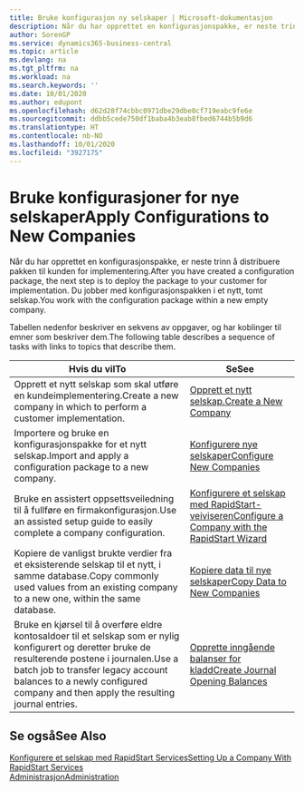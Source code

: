 ```yaml
---
title: Bruke konfigurasjon ny selskaper | Microsoft-dokumentasjon
description: Når du har opprettet en konfigurasjonspakke, er neste trinn å distribuere pakken til kunden for implementering. Du bruker konfigurasjonen for et nytt, tomt selskap.
author: SorenGP
ms.service: dynamics365-business-central
ms.topic: article
ms.devlang: na
ms.tgt_pltfrm: na
ms.workload: na
ms.search.keywords: ''
ms.date: 10/01/2020
ms.author: edupont
ms.openlocfilehash: d62d28f74cbbc0971dbe29dbe0cf719eabc9fe6e
ms.sourcegitcommit: ddbb5cede750df1baba4b3eab8fbed6744b5b9d6
ms.translationtype: HT
ms.contentlocale: nb-NO
ms.lasthandoff: 10/01/2020
ms.locfileid: "3927175"
---
```

# <a name="apply-configurations-to-new-companies"></a><span data-ttu-id="3219e-104">Bruke konfigurasjoner for nye selskaper</span><span class="sxs-lookup"><span data-stu-id="3219e-104">Apply Configurations to New Companies</span></span>
<span data-ttu-id="3219e-105">Når du har opprettet en konfigurasjonspakke, er neste trinn å distribuere pakken til kunden for implementering.</span><span class="sxs-lookup"><span data-stu-id="3219e-105">After you have created a configuration package, the next step is to deploy the package to your customer for implementation.</span></span> <span data-ttu-id="3219e-106">Du jobber med konfigurasjonspakken i et nytt, tomt selskap.</span><span class="sxs-lookup"><span data-stu-id="3219e-106">You work with the configuration package within a new empty company.</span></span>  

 <span data-ttu-id="3219e-107">Tabellen nedenfor beskriver en sekvens av oppgaver, og har koblinger til emner som beskriver dem.</span><span class="sxs-lookup"><span data-stu-id="3219e-107">The following table describes a sequence of tasks with links to topics that describe them.</span></span>

|<span data-ttu-id="3219e-108">**Hvis du vil**</span><span class="sxs-lookup"><span data-stu-id="3219e-108">**To**</span></span>|<span data-ttu-id="3219e-109">**Se**</span><span class="sxs-lookup"><span data-stu-id="3219e-109">**See**</span></span>|  
|------------|-------------|  
|<span data-ttu-id="3219e-110">Opprett et nytt selskap som skal utføre en kundeimplementering.</span><span class="sxs-lookup"><span data-stu-id="3219e-110">Create a new company in which to perform a customer implementation.</span></span>|[<span data-ttu-id="3219e-111">Opprett et nytt selskap.</span><span class="sxs-lookup"><span data-stu-id="3219e-111">Create a New Company</span></span>](admin-how-to-create-a-new-company.md)|  
|<span data-ttu-id="3219e-112">Importere og bruke en konfigurasjonspakke for et nytt selskap.</span><span class="sxs-lookup"><span data-stu-id="3219e-112">Import and apply a configuration package to a new company.</span></span>|[<span data-ttu-id="3219e-113">Konfigurere nye selskaper</span><span class="sxs-lookup"><span data-stu-id="3219e-113">Configure New Companies</span></span>](admin-how-to-configure-new-companies.md)|  
|<span data-ttu-id="3219e-114">Bruke en assistert oppsettsveiledning til å fullføre en firmakonfigurasjon.</span><span class="sxs-lookup"><span data-stu-id="3219e-114">Use an assisted setup guide to easily complete a company configuration.</span></span>|[<span data-ttu-id="3219e-115">Konfigurere et selskap med RapidStart-veiviseren</span><span class="sxs-lookup"><span data-stu-id="3219e-115">Configure a Company with the RapidStart Wizard</span></span>](admin-how-to-configure-a-company-with-the-rapidstart-wizard.md)|
|<span data-ttu-id="3219e-116">Kopiere de vanligst brukte verdier fra et eksisterende selskap til et nytt, i samme database.</span><span class="sxs-lookup"><span data-stu-id="3219e-116">Copy commonly used values from an existing company to a new one, within the same database.</span></span>|[<span data-ttu-id="3219e-117">Kopiere data til nye selskaper</span><span class="sxs-lookup"><span data-stu-id="3219e-117">Copy Data to New Companies</span></span>](admin-how-to-copy-data-to-new-companies.md)|  
|<span data-ttu-id="3219e-118">Bruke en kjørsel til å overføre eldre kontosaldoer til et selskap som er nylig konfigurert og deretter bruke de resulterende postene i journalen.</span><span class="sxs-lookup"><span data-stu-id="3219e-118">Use a batch job to transfer legacy account balances to a newly configured company and then apply the resulting journal entries.</span></span>|[<span data-ttu-id="3219e-119">Opprette inngående balanser for kladd</span><span class="sxs-lookup"><span data-stu-id="3219e-119">Create Journal Opening Balances</span></span>](admin-how-to-create-journal-opening-balances.md)|  

## <a name="see-also"></a><span data-ttu-id="3219e-120">Se også</span><span class="sxs-lookup"><span data-stu-id="3219e-120">See Also</span></span>  
[<span data-ttu-id="3219e-121">Konfigurere et selskap med RapidStart Services</span><span class="sxs-lookup"><span data-stu-id="3219e-121">Setting Up a Company With RapidStart Services</span></span>](admin-set-up-a-company-with-rapidstart.md)  
[<span data-ttu-id="3219e-122">Administrasjon</span><span class="sxs-lookup"><span data-stu-id="3219e-122">Administration</span></span>](admin-setup-and-administration.md)
